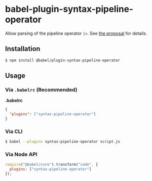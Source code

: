 # babel-plugin-syntax-pipeline-operator

Allow parsing of the pipeline operator `|>`. See [the proposal](https://github.com/tc39/proposal-pipeline-operator) for details.

## Installation

```sh
$ npm install @babel/plugin-syntax-pipeline-operator
```

## Usage

### Via `.babelrc` (Recommended)

**.babelrc**

```json
{
  "plugins": ["syntax-pipeline-operator"]
}
```

### Via CLI

```sh
$ babel --plugins syntax-pipeline-operator script.js
```

### Via Node API

```javascript
require("@babel/core").transform("code", {
  plugins: ["syntax-pipeline-operator"]
});
```
